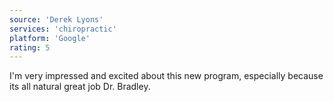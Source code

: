 ```yaml
---
source: 'Derek Lyons'
services: 'chiropractic'
platform: 'Google'
rating: 5
---
```


I'm very impressed and excited about this new program, especially because its all natural great job Dr. Bradley.

